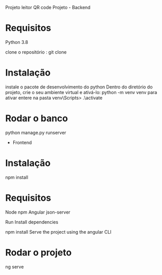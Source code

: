Projeto leitor QR code
Projeto - Backend

# Requisitos

Python 3.8

clone o repositório :
git clone

# Instalação

instale o pacote de desenvolvimento do python
Dentro do diretório do projeto, crie o seu ambiente virtual e ativá-lo:
python -m venv venv
para ativar entere na pasta venv\Scripts> .\activate

# Rodar o banco

python manage.py runserver

- Frontend

# Instalação

npm install

# Requisitos

Node
npm
Angular
json-server

Run
Install dependencies

npm install
Serve the project using the angular CLI

# Rodar o projeto

ng serve
